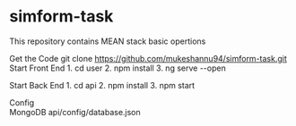 # simform-task
This repository contains MEAN stack basic opertions

Get the Code
git clone https://github.com/mukeshannu94/simform-task.git
Start Front End
    1. cd user
    2. npm install
    3. ng serve --open

Start Back End
    1. cd api
    2. npm install
    3. npm start

Config    
    MongoDB
        api/config/database.json